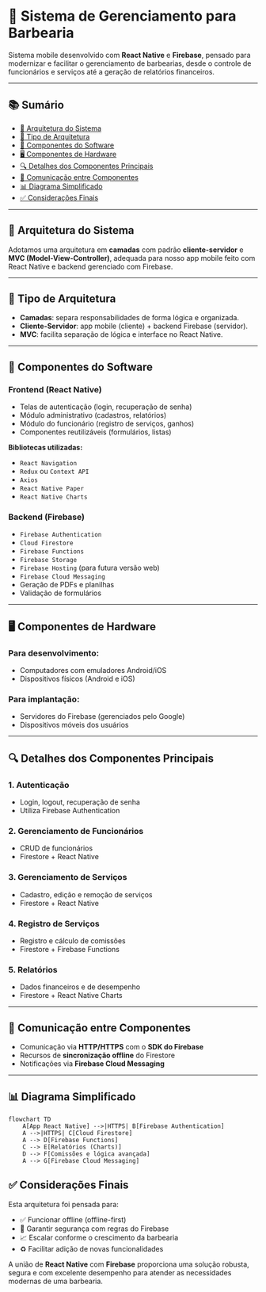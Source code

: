 # 💈 Sistema de Gerenciamento para Barbearia

Sistema mobile desenvolvido com **React Native** e **Firebase**, pensado para modernizar e facilitar o gerenciamento de barbearias, desde o controle de funcionários e serviços até a geração de relatórios financeiros.

---

## 📚 Sumário

- [📐 Arquitetura do Sistema](#-arquitetura-do-sistema)
- [🧱 Tipo de Arquitetura](#-tipo-de-arquitetura)
- [🧩 Componentes do Software](#-componentes-do-software)
- [🖥️ Componentes de Hardware](#️-componentes-de-hardware)
- [🔍 Detalhes dos Componentes Principais](#-detalhes-dos-componentes-principais)
- [🔗 Comunicação entre Componentes](#-comunicação-entre-componentes)
- [📊 Diagrama Simplificado](#-diagrama-simplificado)
- [✅ Considerações Finais](#-considerações-finais)

---

## 📐 Arquitetura do Sistema

Adotamos uma arquitetura em **camadas** com padrão **cliente-servidor** e **MVC (Model-View-Controller)**, adequada para nosso app mobile feito com React Native e backend gerenciado com Firebase.

---

## 🧱 Tipo de Arquitetura

- **Camadas**: separa responsabilidades de forma lógica e organizada.
- **Cliente-Servidor**: app mobile (cliente) + backend Firebase (servidor).
- **MVC**: facilita separação de lógica e interface no React Native.

---

## 🧩 Componentes do Software

### Frontend (React Native)

- Telas de autenticação (login, recuperação de senha)
- Módulo administrativo (cadastros, relatórios)
- Módulo do funcionário (registro de serviços, ganhos)
- Componentes reutilizáveis (formulários, listas)

**Bibliotecas utilizadas:**

- `React Navigation`
- `Redux` ou `Context API`
- `Axios`
- `React Native Paper`
- `React Native Charts`

### Backend (Firebase)

- `Firebase Authentication`
- `Cloud Firestore`
- `Firebase Functions`
- `Firebase Storage`
- `Firebase Hosting` (para futura versão web)
- `Firebase Cloud Messaging`
- Geração de PDFs e planilhas
- Validação de formulários

---

## 🖥️ Componentes de Hardware

### Para desenvolvimento:

- Computadores com emuladores Android/iOS
- Dispositivos físicos (Android e iOS)

### Para implantação:

- Servidores do Firebase (gerenciados pelo Google)
- Dispositivos móveis dos usuários

---

## 🔍 Detalhes dos Componentes Principais

### 1. Autenticação

- Login, logout, recuperação de senha
- Utiliza Firebase Authentication

### 2. Gerenciamento de Funcionários

- CRUD de funcionários
- Firestore + React Native

### 3. Gerenciamento de Serviços

- Cadastro, edição e remoção de serviços
- Firestore + React Native

### 4. Registro de Serviços

- Registro e cálculo de comissões
- Firestore + Firebase Functions

### 5. Relatórios

- Dados financeiros e de desempenho
- Firestore + React Native Charts

---

## 🔗 Comunicação entre Componentes

- Comunicação via **HTTP/HTTPS** com o **SDK do Firebase**
- Recursos de **sincronização offline** do Firestore
- Notificações via **Firebase Cloud Messaging**

---

## 📊 Diagrama Simplificado

```mermaid
flowchart TD
    A[App React Native] -->|HTTPS| B[Firebase Authentication]
    A -->|HTTPS| C[Cloud Firestore]
    A --> D[Firebase Functions]
    C --> E[Relatórios (Charts)]
    D --> F[Comissões e lógica avançada]
    A --> G[Firebase Cloud Messaging]

```

## ✅ Considerações Finais

Esta arquitetura foi pensada para:

- ✅ Funcionar offline (offline-first)
- 🔐 Garantir segurança com regras do Firebase
- 📈 Escalar conforme o crescimento da barbearia
- ♻️ Facilitar adição de novas funcionalidades

A união de **React Native** com **Firebase** proporciona uma solução robusta, segura e com excelente desempenho para atender as necessidades modernas de uma barbearia.
